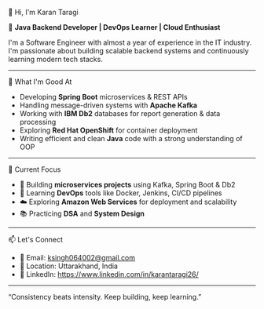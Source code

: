 👋 Hi, I'm Karan Taragi

🚀 **Java Backend Developer | DevOps Learner | Cloud Enthusiast**

I'm a Software Engineer with almost a year of experience in the IT industry. I'm passionate about building scalable backend systems and continuously learning modern tech stacks.

---

🧠 What I'm Good At
-  Developing **Spring Boot** microservices & REST APIs
-  Handling message-driven systems with **Apache Kafka**
-  Working with **IBM Db2** databases for report generation & data processing
-  Exploring **Red Hat OpenShift** for container deployment
-  Writing efficient and clean **Java** code with a strong understanding of OOP

---

🔭 Current Focus
- 🔧 Building **microservices projects** using Kafka, Spring Boot & Db2
- 🧪 Learning **DevOps** tools like Docker, Jenkins, CI/CD pipelines
- ☁️ Exploring **Amazon Web Services** for deployment and scalability
- 📚 Practicing **DSA** and **System Design**

---

📫 Let's Connect
- 📧 Email: ksingh064002@gmail.com  
- 📍 Location: Uttarakhand, India  
- 💼 LinkedIn: https://www.linkedin.com/in/karantaragi26/

---
“Consistency beats intensity. Keep building, keep learning.”
